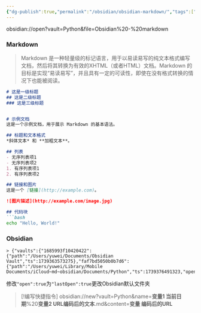 ```yaml
---
{"dg-publish":true,"permalink":"/obsidian/obsidian-markdown/","tags":["markdown","obsidian"],"created":"2025-02-12T22:43:11.946+08:00","updated":"2025-03-17T21:00:29.229+08:00"}
---
```


obsidian://open?vault=Python&file=Obsidian%20-%20markdown
### **Markdown**

> Markdown 是一种轻量级的标记语言，用于以易读易写的纯文本格式编写文档，然后将其转换为有效的XHTML（或者HTML）文档。Markdown 的目标是实现“易读易写”，并且具有一定的可读性，即使在没有格式转换的情况下也能被阅读。

````Markdown
# 这是一级标题
## 这是二级标题
### 这是三级标题


# 示例文档
这是一个示例文档，用于展示 Markdown 的基本语法。

## 标题和文本格式
*斜体文本* 和 **加粗文本**。

## 列表
- 无序列表项1
- 无序列表项2
1. 有序列表项1
2. 有序列表项2

## 链接和图片
这是一个 [链接](http://example.com)。

![图片描述](http://example.com/image.jpg)

## 代码块
```bash
echo "Hello, World!"
````

### **Obsidian**
```
> {"vaults":{"1685993f10420422":{"path":"/Users/yuwei/Documents/Obsidian Vault","ts":1739363573275},"faf7bd5050b0b7d6":{"path":"/Users/yuwei/Library/Mobile Documents/iCloud~md~obsidian/Documents/Python","ts":1739376491323,"open":true}}}
```

修改`"open":true`为`"lastOpen":true`更改Obsidian默认文件夹

> [!编写快捷指令]
obsidian://new?vault=Python&name=**变量1 当前日期**%20**变量2 URL编码后的文本**.md&content=**变量 编码后的URL**
